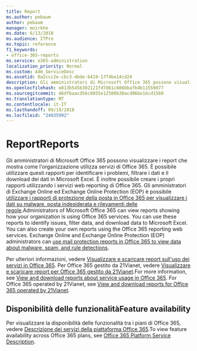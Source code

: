 ```yaml
---
title: Report
ms.author: pebaum
author: pebaum
manager: mnirkhe
ms.date: 6/13/2018
ms.audience: ITPro
ms.topic: reference
f1_keywords:
- office-365-reports
ms.service: o365-administration
localization_priority: Normal
ms.custom: Adm_ServiceDesc
ms.assetid: 0a2ccc2e-cbc3-4bde-b419-17f4be14cd24
description: Gli amministratori di Microsoft Office 365 possono visualizzare i report che mostra come l'organizzazione utilizza servizi di Office 365. È possibile utilizzare questi rapporti per identificare i problemi, filtrare i dati e il download dei dati in Microsoft Excel. È inoltre possibile creare i propri rapporti utilizzando i servizi web reporting di Office 365. Gli amministratori di Exchange Online ed Exchange Online Protection (EOP) possono utilizzare rapporti sulla protezione della posta in Office 365 per visualizzare i dati su malware, posta indesiderata e rilevamenti delle regole.
ms.openlocfilehash: e813b545b302121fd7d61c606bbafb4b11559d77
ms.sourcegitcommit: d6dfbaacd56c0855e12500b38acd06be16cd1560
ms.translationtype: MT
ms.contentlocale: it-IT
ms.lasthandoff: 09/19/2018
ms.locfileid: "24035992"
---
```

# <a name="reports"></a><span data-ttu-id="2b8b9-106">Report</span><span class="sxs-lookup"><span data-stu-id="2b8b9-106">Reports</span></span>

<span data-ttu-id="2b8b9-p102">Gli amministratori di Microsoft Office 365 possono visualizzare i report che mostra come l'organizzazione utilizza servizi di Office 365. È possibile utilizzare questi rapporti per identificare i problemi, filtrare i dati e il download dei dati in Microsoft Excel. È inoltre possibile creare i propri rapporti utilizzando i servizi web reporting di Office 365. Gli amministratori di Exchange Online ed Exchange Online Protection (EOP) è possibile [utilizzare i rapporti di protezione della posta in Office 365 per visualizzare i dati su malware, posta indesiderata e rilevamenti delle regole](https://go.microsoft.com/fwlink/p/?LinkId=401102).</span><span class="sxs-lookup"><span data-stu-id="2b8b9-p102">Administrators of Microsoft Office 365 can view reports showing how your organization is using Office 365 services. You can use these reports to identify issues, filter data, and download data to Microsoft Excel. You can also create your own reports using the Office 365 reporting web services. Exchange Online and Exchange Online Protection (EOP) administrators can [use mail protection reports in Office 365 to view data about malware, spam, and rule detections](https://go.microsoft.com/fwlink/p/?LinkId=401102).</span></span>
  
<span data-ttu-id="2b8b9-p103">Per ulteriori informazioni, vedere [Visualizzare e scaricare report sull'uso dei servizi in Office 365](https://go.microsoft.com/fwlink/p/?LinkID=270182). Per Office 365 gestito da 21Vianet, vedere [Visualizzare e scaricare report per Office 365 gestito da 21Vianet](http://go.microsoft.com/fwlink/?LinkID=733348&amp;clcid=0x409).</span><span class="sxs-lookup"><span data-stu-id="2b8b9-p103">For more information, see [View and download reports about service usage in Office 365](https://go.microsoft.com/fwlink/p/?LinkID=270182). For Office 365 operated by 21Vianet, see [View and download reports for Office 365 operated by 21Vianet](http://go.microsoft.com/fwlink/?LinkID=733348&amp;clcid=0x409).</span></span>
  
## <a name="feature-availability"></a><span data-ttu-id="2b8b9-113">Disponibilità delle funzionalità</span><span class="sxs-lookup"><span data-stu-id="2b8b9-113">Feature availability</span></span>

<span data-ttu-id="2b8b9-114">Per visualizzare la disponibilità delle funzionalità tra i piani di Office 365, vedere [Descrizione dei servizi della piattaforma Office 365](https://technet.microsoft.com/en-us/library/office-365-platform-service-description.aspx).</span><span class="sxs-lookup"><span data-stu-id="2b8b9-114">To view feature availability across Office 365 plans, see [Office 365 Platform Service Description](https://technet.microsoft.com/en-us/library/office-365-platform-service-description.aspx).</span></span>
  

